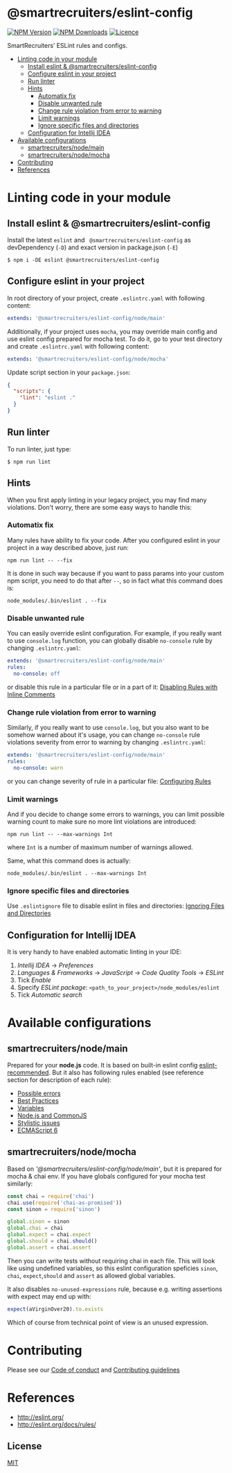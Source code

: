 # @smartrecruiters/eslint-config

[![NPM Version][npm-image]][npm-url]
[![NPM Downloads][downloads-image]][downloads-url]
[![Licence][license-image]][license-url]

SmartRecruiters’ ESLint rules and configs.

- [Linting code in your module](#linting-code-in-your-module)
  * [Install eslint & @smartrecruiters/eslint-config](#install-eslint----smartrecruiters-eslint-config)
  * [Configure eslint in your project](#configure-eslint-in-your-project)
  * [Run linter](#run-linter)
  * [Hints](#hints)
    + [Automatix fix](#automatix-fix)
    + [Disable unwanted rule](#disable-unwanted-rule)
    + [Change rule violation from error to warning](#change-rule-violation-from-error-to-warning)
    + [Limit warnings](#limit-warnings)
    + [Ignore specific files and directories](#ignore-specific-files-and-directories)
  * [Configuration for Intellij IDEA](#configuration-for-intellij-idea)
- [Available configurations](#available-configurations)
  * [smartrecruiters/node/main](#smartrecruiters-node-main)
  * [smartrecruiters/node/mocha](#smartrecruiters-node-mocha)
- [Contributing](#contributing)
- [References](#references)

# Linting code in your module

## Install eslint & @smartrecruiters/eslint-config

Install the latest `eslint` and ` @smartrecruiters/eslint-config` as devDependency (`-D`) and exact version in
package.json (`-E`)
```
$ npm i -DE eslint @smartrecruiters/eslint-config
```

## Configure eslint in your project

In root directory of your project, create `.eslintrc.yaml` with following content:

```yaml
extends: '@smartrecruiters/eslint-config/node/main'
```

Additionally, if your project uses `mocha`, you may override main config and use eslint config prepared for mocha test.
To do it, go to your test directory and create `.eslintrc.yaml` with following content:
```yaml
extends: '@smartrecruiters/eslint-config/node/mocha'
```

Update script section in your `package.json`:
```json
{
  "scripts": {
    "lint": "eslint ."
  }
}
```

## Run linter

To run linter, just type:
```
$ npm run lint
```

## Hints

When you first apply linting in your legacy project, you may find many violations. Don't worry, there are some easy ways
to handle this:

### Automatix fix

Many rules have ability to fix your code. After you configured eslint in your project in a way described above, just run:
```
npm run lint -- --fix
```

It is done in such way because if you want to pass params into your custom npm script, you need to do that after `--`,
so in fact what this command does is:
```
node_modules/.bin/eslint . --fix
```

### Disable unwanted rule

You can easily override eslint configuration. For example, if you really want to use `console.log` function, you can 
globally disable `no-console` rule by changing `.eslintrc.yaml`:

```yaml
extends: '@smartrecruiters/eslint-config/node/main'
rules:
  no-console: off
```

or disable this rule in a particular file or in a part of it: 
[Disabling Rules with Inline Comments](http://eslint.org/docs/user-guide/configuring#disabling-rules-with-inline-comments)

### Change rule violation from error to warning

Similarly, if you really want to use `console.log`, but you also want to be somehow warned about it's usage, you can 
change `no-console` rule violations severity from error to warning by changing `.eslintrc.yaml`:

```yaml
extends: '@smartrecruiters/eslint-config/node/main'
rules:
  no-console: warn
```

or you can change severity of rule in a particular file: 
[Configuring Rules](http://eslint.org/docs/user-guide/configuring#configuring-rules)

### Limit warnings

And if you decide to change some errors to warnings, you can limit possible warning count to make sure no more lint
violations are introduced:
```
npm run lint -- --max-warnings Int
```

where `Int` is a number of maximum number of warnings allowed.

Same, what this command does is actually:
```
node_modules/.bin/eslint . --max-warnings Int
```

### Ignore specific files and directories
Use `.eslintignore` file to disable eslint in files and directories: 
[Ignoring Files and Directories](http://eslint.org/docs/user-guide/configuring#ignoring-files-and-directories)

## Configuration for Intellij IDEA

It is very handy to have enabled automatic linting in your IDE:

1. _Intellij IDEA_ -> _Preferences_
2. _Languages & Frameworks_ -> _JavaScript_ -> _Code Quality Tools_ -> _ESLint_
3. Tick _Enable_
4. Specify _ESLint package_: `<path_to_your_project>/node_modules/eslint`
5. Tick _Automatic search_

# Available configurations

## smartrecruiters/node/main

Prepared for your **node.js** code. It is based on built-in eslint config 
[eslint-recommended](http://eslint.org/docs/user-guide/configuring#using-eslintrecommended). 
But it also has following rules enabled (see reference section for description of each rule):

* [Possible errors](lib/rules/possible-errors.yaml)
* [Best Practices](lib/rules/best-practices.yaml)
* [Variables](lib/rules/variables.yaml)
* [Node.js and CommonJS](lib/rules/node_js-and-commonjs.yaml)
* [Stylistic issues](lib/rules/stylistic-issues.yaml)
* [ECMAScript 6](lib/rules/ecmascript-6.yaml)

## smartrecruiters/node/mocha

Based on *'@smartrecruiters/eslint-config/node/main'*, but it is prepared for mocha & chai env. If you have globals
configured for your mocha test similarly:

```javascript
const chai = require('chai')
chai.use(require('chai-as-promised'))
const sinon = require('sinon')

global.sinon = sinon
global.chai = chai
global.expect = chai.expect
global.should = chai.should()
global.assert = chai.assert

```

Then you can write tests without requiring chai in each file. This will look like using undefined variables, so this
eslint configuration speficies `sinon`, `chai`, `expect`,`should` and `assert` as allowed global variables.

It also disables `no-unused-expressions` rule, because e.g. writing assertions with expect may end up with:
```javascript
expect(aVirginOver20).to.exists

```

Which of course from technical point of view is an unused expression.

# Contributing

Please see our [Code of conduct](docs/CODE_OF_CONDUCT.md) and [Contributing guidelines](docs/CONTRIBUTING.md)

# References

 - http://eslint.org/
 - http://eslint.org/docs/rules/


## License

[MIT](LICENSE)

[npm-image]: https://img.shields.io/npm/v/@smartrecruiters/eslint-config.svg
[npm-url]: https://www.npmjs.com/package/@smartrecruiters/eslint-config
[downloads-image]: https://img.shields.io/npm/dm/@smartrecruiters/eslint-config.svg
[downloads-url]: https://www.npmjs.com/package/@smartrecruiters/eslint-config
[license-url]: https://github.com/smartrecruiters/eslint-config/blob/master/LICENSE
[license-image]: https://img.shields.io/npm/l/@smartrecruiters/eslint-config.svg
